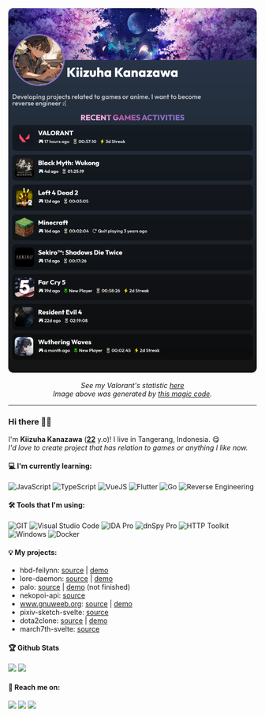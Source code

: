 <img src="./generated-profile.png">

<p align="center">
  <i>
    See my Valorant's statistic <a href="https://github.com/rushkii/my-valo-stats">here</a>
    <br>
    Image above was generated by <a href="./generate.js">this magic code</a>.
  </i>
</p>

---

### Hi there 👋😄

I'm **Kiizuha Kanazawa** ([**22**](https://github.com/rushkii/rushkii/commit/b03996bb1be1d5a908fa5f1740be2147426dd3a2) y.o)! I live in Tangerang, Indonesia. 😋<br>
_I'd love to create project that has relation to games or anything I like now._

#### :computer: I'm currently learning:
![JavaScript](https://img.shields.io/badge/javascript-%231F1F1F.svg?style=for-the-badge&logo=javascript)
![TypeScript](https://img.shields.io/badge/typescript-%230175C2.svg?style=for-the-badge&logo=typescript&logoColor=white)
![VueJS](https://img.shields.io/badge/Vue.js-35495E?style=for-the-badge&logo=vuedotjs)
![Flutter](https://img.shields.io/badge/Flutter-%2302569B.svg?style=for-the-badge&logo=Flutter)
![Go](https://img.shields.io/badge/go-%2300ADD8.svg?style=for-the-badge&logo=go&color=white)
![Reverse Engineering](https://img.shields.io/badge/reverse%20engineering-%2300ADD8.svg?style=for-the-badge&color=white)

#### 🛠 Tools that I'm using:
![GIT](https://img.shields.io/badge/GIT-%230175C2.svg?style=for-the-badge&color=white&logo=git)
![Visual Studio Code](https://img.shields.io/badge/Visual%20Studio%20Code-%230175C2.svg?style=for-the-badge&logo=visual-studio-code)
![IDA Pro](https://img.shields.io/badge/IDA%20Pro-%230175C2.svg?style=for-the-badge&color=cyan)
![dnSpy Pro](https://img.shields.io/badge/dnSpy-%230175C2.svg?style=for-the-badge&color=gray)
![HTTP Toolkit](https://img.shields.io/badge/HTTP%20Toolkit-%230175C2.svg?style=for-the-badge&color=orange)
![Windows](https://img.shields.io/badge/Windows-%230175C2.svg?style=for-the-badge&logo=windows)
![Docker](https://img.shields.io/badge/Docker-%230175C2.svg?style=for-the-badge&logo=docker&logoColor=white)

#### 💡 My projects:
- hbd-feilynn: [source](https://github.com/rushkii/hbd-feylynn) | [demo](https://hbd-feylynn.vercel.app)
- lore-daemon: [source](https://github.com/ammarfaizi2/lore-daemon) | [demo](https://t.me/GNUWeeb/935728)
- palo: [source](https://github.com/rushkii/palo) | [demo](https://palo.vercel.app) (not finished)
- nekopoi-api: [source](https://github.com/rushkii/nekopoi-py)
- www.gnuweeb.org: [source](https://github.com/GNUWeeb/www.gnuweeb.org) | [demo](https://www.gnuweeb.org)
- pixiv-sketch-svelte: [source](https://github.com/rushkii/pixiv-sketch-svelte)
- dota2clone: [source](https://github.com/rushkii/dota2clone) | [demo](https://dota2clone.vercel.app)
- march7th-svelte: [source](https://github.com/rushkii/march7th-svelte)

#### 🏆 Github Stats
<img src="https://bad-apple-github-readme.vercel.app/api?show_bg=1&username=rushkii">
<img src="https://github-profile-trophy.vercel.app/?username=rushkii">

#### 🤙 Reach me on:
<a href="https://t.me/kiizuha1" target="_blank"><img src="https://img.shields.io/badge/Telegram-%40kiizuha1-28a8ea"></a>
<a href="https://linkedin.com/in/kiizuha" target="_blank"><img src="https://img.shields.io/badge/LinkedIn-kiizuha-informational"></a>
<a href="mailto:kiizuha@gnuweeb.org"><img src="https://img.shields.io/badge/Email-kiizuha%40gnuweeb.org-cyan"></a>
